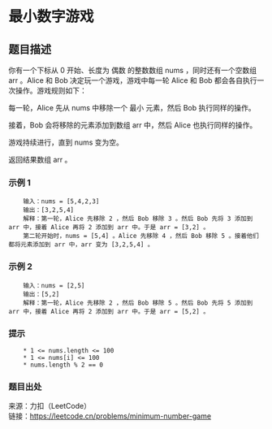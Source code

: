 # 最小数字游戏

## 题目描述

你有一个下标从 0 开始、长度为 偶数 的整数数组 nums ，同时还有一个空数组 arr 。Alice 和 Bob 决定玩一个游戏，游戏中每一轮 Alice 和 Bob 都会各自执行一次操作。游戏规则如下：

每一轮，Alice 先从 nums 中移除一个 最小 元素，然后 Bob 执行同样的操作。

接着，Bob 会将移除的元素添加到数组 arr 中，然后 Alice 也执行同样的操作。

游戏持续进行，直到 nums 变为空。

返回结果数组 arr 。

### 示例 1

```text
    输入：nums = [5,4,2,3]
    输出：[3,2,5,4]
    解释：第一轮，Alice 先移除 2 ，然后 Bob 移除 3 。然后 Bob 先将 3 添加到 arr 中，接着 Alice 再将 2 添加到 arr 中。于是 arr = [3,2] 。
    第二轮开始时，nums = [5,4] 。Alice 先移除 4 ，然后 Bob 移除 5 。接着他们都将元素添加到 arr 中，arr 变为 [3,2,5,4] 。
```

### 示例 2

```text
    输入：nums = [2,5]
    输出：[5,2]
    解释：第一轮，Alice 先移除 2 ，然后 Bob 移除 5 。然后 Bob 先将 5 添加到 arr 中，接着 Alice 再将 2 添加到 arr 中。于是 arr = [5,2] 。
```

### 提示

```text
    * 1 <= nums.length <= 100
    * 1 <= nums[i] <= 100
    * nums.length % 2 == 0
```

### 题目出处

来源：力扣（LeetCode）  
链接：<https://leetcode.cn/problems/minimum-number-game>
